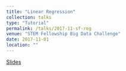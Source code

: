 ```yaml
---
title: "Linear Regression"
collection: talks
type: "Tutorial"
permalink: /talks/2017-11-sf-reg
venue: "STEM Fellowship Big Data Challenge"
date: 2017-11-01
location: ""
---
```


[Slides](http://talks.jacobdanovitch.me/stemfellowship/regression.html)
